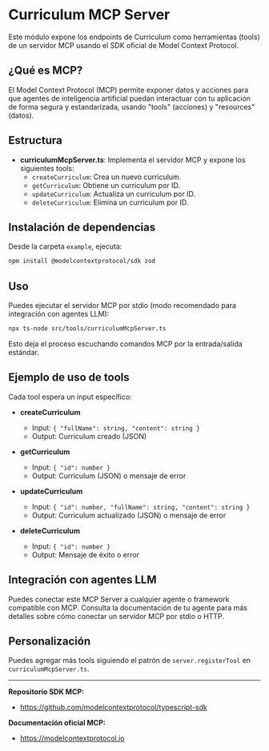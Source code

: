 # Curriculum MCP Server

Este módulo expone los endpoints de Curriculum como herramientas (tools) de un servidor MCP usando el SDK oficial de Model Context Protocol.

## ¿Qué es MCP?
El Model Context Protocol (MCP) permite exponer datos y acciones para que agentes de inteligencia artificial puedan interactuar con tu aplicación de forma segura y estandarizada, usando "tools" (acciones) y "resources" (datos).

## Estructura
- **curriculumMcpServer.ts**: Implementa el servidor MCP y expone los siguientes tools:
  - `createCurriculum`: Crea un nuevo curriculum.
  - `getCurriculum`: Obtiene un curriculum por ID.
  - `updateCurriculum`: Actualiza un curriculum por ID.
  - `deleteCurriculum`: Elimina un curriculum por ID.

## Instalación de dependencias

Desde la carpeta `example`, ejecuta:

```bash
npm install @modelcontextprotocol/sdk zod
```

## Uso

Puedes ejecutar el servidor MCP por stdio (modo recomendado para integración con agentes LLM):

```bash
npx ts-node src/tools/curriculumMcpServer.ts
```

Esto deja el proceso escuchando comandos MCP por la entrada/salida estándar.

## Ejemplo de uso de tools

Cada tool espera un input específico:

- **createCurriculum**
  - Input: `{ "fullName": string, "content": string }`
  - Output: Curriculum creado (JSON)

- **getCurriculum**
  - Input: `{ "id": number }`
  - Output: Curriculum (JSON) o mensaje de error

- **updateCurriculum**
  - Input: `{ "id": number, "fullName": string, "content": string }`
  - Output: Curriculum actualizado (JSON) o mensaje de error

- **deleteCurriculum**
  - Input: `{ "id": number }`
  - Output: Mensaje de éxito o error

## Integración con agentes LLM

Puedes conectar este MCP Server a cualquier agente o framework compatible con MCP. Consulta la documentación de tu agente para más detalles sobre cómo conectar un servidor MCP por stdio o HTTP.

## Personalización

Puedes agregar más tools siguiendo el patrón de `server.registerTool` en `curriculumMcpServer.ts`.

---

**Repositorio SDK MCP:**
- https://github.com/modelcontextprotocol/typescript-sdk

**Documentación oficial MCP:**
- https://modelcontextprotocol.io
